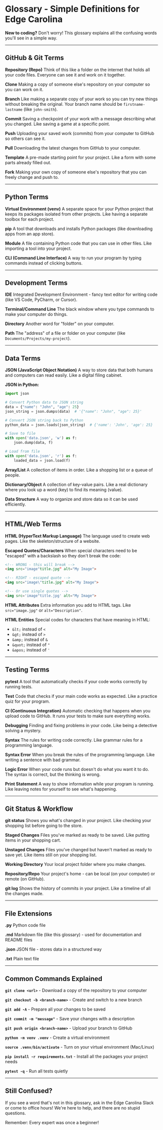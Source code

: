 # Glossary - Simple Definitions for Edge Carolina

**New to coding?** Don't worry! This glossary explains all the confusing words you'll see in a simple way.

---

## GitHub & Git Terms

**Repository (Repo)**
Think of this like a folder on the internet that holds all your code files. Everyone can see it and work on it together.

**Clone**
Making a copy of someone else's repository on your computer so you can work on it.

**Branch**
Like making a separate copy of your work so you can try new things without breaking the original. Your branch name should be `firstname-lastname` (like `john-smith`).

**Commit**
Saving a checkpoint of your work with a message describing what you changed. Like saving a game at a specific point.

**Push**
Uploading your saved work (commits) from your computer to GitHub so others can see it.

**Pull**
Downloading the latest changes from GitHub to your computer.

**Template**
A pre-made starting point for your project. Like a form with some parts already filled out.

**Fork**
Making your own copy of someone else's repository that you can freely change and push to.

---

## Python Terms

**Virtual Environment (venv)**
A separate space for your Python project that keeps its packages isolated from other projects. Like having a separate toolbox for each project.

**pip**
A tool that downloads and installs Python packages (like downloading apps from an app store).

**Module**
A file containing Python code that you can use in other files. Like importing a tool into your project.

**CLI (Command Line Interface)**
A way to run your program by typing commands instead of clicking buttons.

---

## Development Terms

**IDE**
Integrated Development Environment - fancy text editor for writing code (like VS Code, PyCharm, or Cursor).

**Terminal/Command Line**
The black window where you type commands to make your computer do things.

**Directory**
Another word for "folder" on your computer.

**Path**
The "address" of a file or folder on your computer (like `Documents/Projects/my-project`).

---

## Data Terms

**JSON (JavaScript Object Notation)**
A way to store data that both humans and computers can read easily. Like a digital filing cabinet.

**JSON in Python:**
```python
import json

# Convert Python data to JSON string
data = {"name": "John", "age": 25}
json_string = json.dumps(data)  # '{"name": "John", "age": 25}'

# Convert JSON string back to Python
python_data = json.loads(json_string)  # {'name': 'John', 'age': 25}

# Save to file
with open('data.json', 'w') as f:
    json.dump(data, f)

# Load from file
with open('data.json', 'r') as f:
    loaded_data = json.load(f)
```

**Array/List**
A collection of items in order. Like a shopping list or a queue of people.

**Dictionary/Object**
A collection of key-value pairs. Like a real dictionary where you look up a word (key) to find its meaning (value).

**Data Structure**
A way to organize and store data so it can be used efficiently.

---

## HTML/Web Terms

**HTML (HyperText Markup Language)**
The language used to create web pages. Like the skeleton/structure of a website.

**Escaped Quotes/Characters**
When special characters need to be "escaped" with a backslash so they don't break the code:

```html
<!-- WRONG - this will break -->
<img src="image"title.jpg" alt="My Image">

<!-- RIGHT - escaped quote -->
<img src="image\"title.jpg" alt="My Image">

<!-- Or use single quotes -->
<img src='image"title.jpg' alt="My Image">
```

**HTML Attributes**
Extra information you add to HTML tags. Like `src="image.jpg"` or `alt="Description"`.

**HTML Entities**
Special codes for characters that have meaning in HTML:

- `&lt;` instead of `<`
- `&gt;` instead of `>`
- `&amp;` instead of `&`
- `&quot;` instead of `"`
- `&apos;` instead of `'`

---

## Testing Terms

**pytest**
A tool that automatically checks if your code works correctly by running tests.

**Test**
Code that checks if your main code works as expected. Like a practice quiz for your program.

**CI (Continuous Integration)**
Automatic checking that happens when you upload code to GitHub. It runs your tests to make sure everything works.

**Debugging**
Finding and fixing problems in your code. Like being a detective solving a mystery.

**Syntax**
The rules for writing code correctly. Like grammar rules for a programming language.

**Syntax Error**
When you break the rules of the programming language. Like writing a sentence with bad grammar.

**Logic Error**
When your code runs but doesn't do what you want it to do. The syntax is correct, but the thinking is wrong.

**Print Statement**
A way to show information while your program is running. Like leaving notes for yourself to see what's happening.

---

## Git Status & Workflow

**git status**
Shows you what's changed in your project. Like checking your shopping list before going to the store.

**Staged Changes**
Files you've marked as ready to be saved. Like putting items in your shopping cart.

**Unstaged Changes**
Files you've changed but haven't marked as ready to save yet. Like items still on your shopping list.

**Working Directory**
Your local project folder where you make changes.

**Repository/Repo**
Your project's home - can be local (on your computer) or remote (on GitHub).

**git log**
Shows the history of commits in your project. Like a timeline of all the changes made.

---

## File Extensions

**.py**
Python code file

**.md**
Markdown file (like this glossary) - used for documentation and README files

**.json**
JSON file - stores data in a structured way

**.txt**
Plain text file

---

## Common Commands Explained

**`git clone <url>`** - Download a copy of the repository to your computer

**`git checkout -b <branch-name>`** - Create and switch to a new branch

**`git add -A`** - Prepare all your changes to be saved

**`git commit -m "message"`** - Save your changes with a description

**`git push origin <branch-name>`** - Upload your branch to GitHub

**`python -m venv .venv`** - Create a virtual environment

**`source .venv/bin/activate`** - Turn on your virtual environment (Mac/Linux)

**`pip install -r requirements.txt`** - Install all the packages your project needs

**`pytest -q`** - Run all tests quietly

---

## Still Confused?

If you see a word that's not in this glossary, ask in the Edge Carolina Slack or come to office hours! We're here to help, and there are no stupid questions.

Remember: Every expert was once a beginner!
